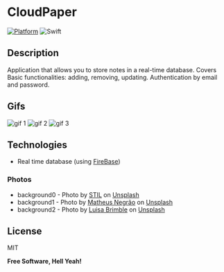 # CloudPaper

[![Platform](https://img.shields.io/cocoapods/p/SwiftIcons.svg)](http://cocoadocs.org/docsets/SwiftIcons) ![Swift](https://img.shields.io/badge/%20in-swift%205.0-orange.svg)
## Description

Application that allows you to store notes in a real-time database. 
Covers Basic functionalities: adding, removing, updating.
Authentication by email and password.

## Gifs

![gif 1](https://media.giphy.com/media/0izDI2uB6IKRgxZGrs/giphy.gif) ![gif 2](https://media.giphy.com/media/5LnVxz5q1tQh405zDy/giphy.gif) 
![gif 3](https://media.giphy.com/media/JnIqOuMP2yJHaItaCs/giphy.gif) 

## Technologies

- Real time database (using [FireBase])

### Photos

- background0 - Photo by [STIL] on [Unsplash] 
- background1 - Photo by [Matheus Negrão] on [Unsplash] 
- background2 - Photo by [Luisa Brimble] on [Unsplash] 

## License

MIT

**Free Software, Hell Yeah!**


[//]: #
[Unsplash]: <https://unsplash.com>
[STIL]: <https://unsplash.com/@stilclassics?utm_source=unsplash&utm_medium=referral&utm_content=creditCopyText>
[Matheus Negrão]: <https://unsplash.com/@mathnegrao?utm_source=unsplash&utm_medium=referral&utm_content=creditCopyText>
[Luisa Brimble]: <https://unsplash.com/@luisabrimble?utm_source=unsplash&utm_medium=referral&utm_content=creditCopyText>
[FireBase]: <https://firebase.google.com>
